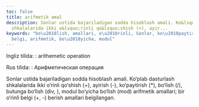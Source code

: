 ```yaml
---
toc: false
title: arifmetik amal
description: Sonlar ustida bajariladigan sodda hisoblash amali. Ko&lsquo;plab dasturlash
  shkalalarida ikki o&lsquo;rinli qo&lsquo;shish (+), ayir...
keywords: "bo\u2018lish, amallari, o\u2018rinli, Sonlar, ko\u2018paytirish, berish,
  belgi, arifmetik, bo\u2018yicha, modul"
---
```


Ingliz tilida:
:   arithemetic operation

Rus tilida:
:   Арифметическая операция

Sonlar ustida bajariladigan sodda hisoblash amali. Ko‘plab dasturlash shkalalarida ikki o‘rinli qo‘shish (+), ayirish (-), ko‘paytirish (*), bo‘lish (/), butunga bo‘lish (div, \), modul bo‘yicha bo‘lish (mod) arifmetik amallari; bir o‘rinli belgi (+, -) berish amallari belgilangan.